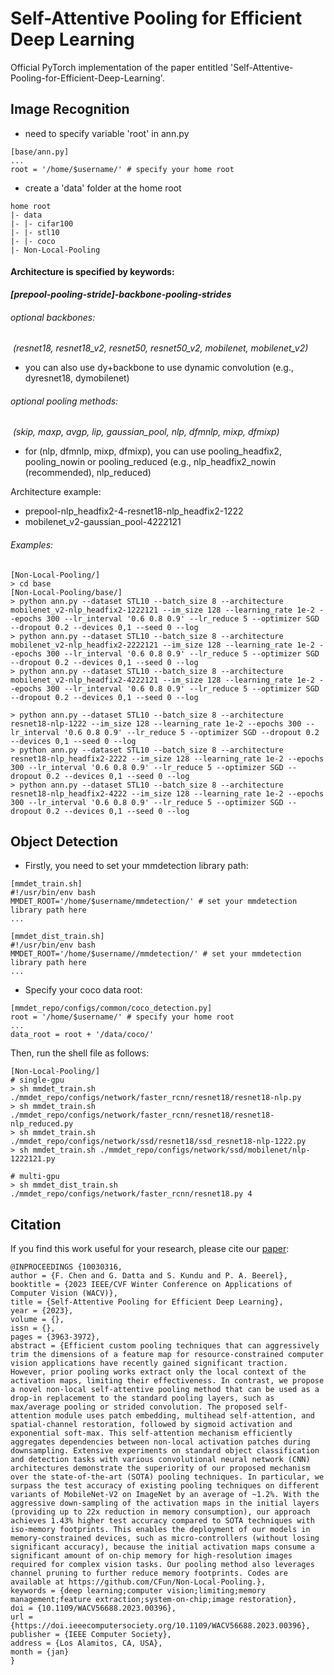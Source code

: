 # Self-Attentive Pooling for Efficient Deep Learning

Official PyTorch implementation of the paper entitled 'Self-Attentive-Pooling-for-Efficient-Deep-Learning'.

## Image Recognition

- need to specify variable 'root' in ann.py

```shell
[base/ann.py]
...
root = '/home/$username/' # specify your home root
```

- create a 'data' folder at the home root

```shell
home root
|- data
|- |- cifar100
|- |- stl10
|- |- coco
|- Non-Local-Pooling
```

#### Architecture is specified by keywords: 

​	***[prepool-pooling-stride]-backbone-pooling-strides***

###### optional backbones: 

​	*(resnet18, resnet18_v2, resnet50, resnet50_v2, mobilenet, mobilenet_v2)*

- you can also use dy+backbone to use dynamic convolution (e.g., dyresnet18, dymobilenet)

###### optional pooling methods:

​	*(skip, maxp, avgp, lip, gaussian_pool, nlp, dfmnlp, mixp, dfmixp)*

- for (nlp, dfmnlp, mixp, dfmixp), you can use pooling_headfix2, pooling_nowin or pooling_reduced (e.g., nlp_headfix2_nowin (recommended), nlp_reduced)

Architecture example: 

- prepool-nlp_headfix2-4-resnet18-nlp_headfix2-1222
- mobilenet_v2-gaussian_pool-4222121

###### Examples:

```shell
[Non-Local-Pooling/]
> cd base
[Non-Local-Pooling/base/]
> python ann.py --dataset STL10 --batch_size 8 --architecture mobilenet_v2-nlp_headfix2-1222121 --im_size 128 --learning_rate 1e-2 --epochs 300 --lr_interval '0.6 0.8 0.9' --lr_reduce 5 --optimizer SGD --dropout 0.2 --devices 0,1 --seed 0 --log
> python ann.py --dataset STL10 --batch_size 8 --architecture mobilenet_v2-nlp_headfix2-2222121 --im_size 128 --learning_rate 1e-2 --epochs 300 --lr_interval '0.6 0.8 0.9' --lr_reduce 5 --optimizer SGD --dropout 0.2 --devices 0,1 --seed 0 --log
> python ann.py --dataset STL10 --batch_size 8 --architecture mobilenet_v2-nlp_headfix2-4222121 --im_size 128 --learning_rate 1e-2 --epochs 300 --lr_interval '0.6 0.8 0.9' --lr_reduce 5 --optimizer SGD --dropout 0.2 --devices 0,1 --seed 0 --log

> python ann.py --dataset STL10 --batch_size 8 --architecture resnet18-nlp-1222 --im_size 128 --learning_rate 1e-2 --epochs 300 --lr_interval '0.6 0.8 0.9' --lr_reduce 5 --optimizer SGD --dropout 0.2 --devices 0,1 --seed 0 --log
> python ann.py --dataset STL10 --batch_size 8 --architecture resnet18-nlp_headfix2-2222 --im_size 128 --learning_rate 1e-2 --epochs 300 --lr_interval '0.6 0.8 0.9' --lr_reduce 5 --optimizer SGD --dropout 0.2 --devices 0,1 --seed 0 --log
> python ann.py --dataset STL10 --batch_size 8 --architecture resnet18-nlp_headfix2-4222 --im_size 128 --learning_rate 1e-2 --epochs 300 --lr_interval '0.6 0.8 0.9' --lr_reduce 5 --optimizer SGD --dropout 0.2 --devices 0,1 --seed 0 --log
```

## Object Detection

- Firstly, you need to set your mmdetection library path:

```shell
[mmdet_train.sh]
#!/usr/bin/env bash
MMDET_ROOT='/home/$username/mmdetection/' # set your mmdetection library path here
...
```

```shell
[mmdet_dist_train.sh]
#!/usr/bin/env bash
MMDET_ROOT='/home/$username//mmdetection/' # set your mmdetection library path here
...
```

- Specify your coco data root:

```shell
[mmdet_repo/configs/common/coco_detection.py]
root = '/home/$username/' # specify your home root
...
data_root = root + '/data/coco/'
```

Then, run the shell file as follows:

```shell
[Non-Local-Pooling/]
# single-gpu
> sh mmdet_train.sh ./mmdet_repo/configs/network/faster_rcnn/resnet18/resnet18-nlp.py
> sh mmdet_train.sh ./mmdet_repo/configs/network/faster_rcnn/resnet18/resnet18-nlp_reduced.py
> sh mmdet_train.sh ./mmdet_repo/configs/network/ssd/resnet18/ssd_resnet18-nlp-1222.py
> sh mmdet_train.sh ./mmdet_repo/configs/network/ssd/mobilenet/nlp-1222121.py

# multi-gpu
> sh mmdet_dist_train.sh ./mmdet_repo/configs/network/faster_rcnn/resnet18.py 4
```

## Citation

If you find this work useful for your research, please cite our [paper](https://www.computer.org/csdl/proceedings-article/wacv/2023/934600d963/1L6LypkixNe):

```
@INPROCEEDINGS {10030316,
author = {F. Chen and G. Datta and S. Kundu and P. A. Beerel},
booktitle = {2023 IEEE/CVF Winter Conference on Applications of Computer Vision (WACV)},
title = {Self-Attentive Pooling for Efficient Deep Learning},
year = {2023},
volume = {},
issn = {},
pages = {3963-3972},
abstract = {Efficient custom pooling techniques that can aggressively trim the dimensions of a feature map for resource-constrained computer vision applications have recently gained significant traction. However, prior pooling works extract only the local context of the activation maps, limiting their effectiveness. In contrast, we propose a novel non-local self-attentive pooling method that can be used as a drop-in replacement to the standard pooling layers, such as max/average pooling or strided convolution. The proposed self-attention module uses patch embedding, multihead self-attention, and spatial-channel restoration, followed by sigmoid activation and exponential soft-max. This self-attention mechanism efficiently aggregates dependencies between non-local activation patches during downsampling. Extensive experiments on standard object classification and detection tasks with various convolutional neural network (CNN) architectures demonstrate the superiority of our proposed mechanism over the state-of-the-art (SOTA) pooling techniques. In particular, we surpass the test accuracy of existing pooling techniques on different variants of MobileNet-V2 on ImageNet by an average of ~1.2%. With the aggressive down-sampling of the activation maps in the initial layers (providing up to 22x reduction in memory consumption), our approach achieves 1.43% higher test accuracy compared to SOTA techniques with iso-memory footprints. This enables the deployment of our models in memory-constrained devices, such as micro-controllers (without losing significant accuracy), because the initial activation maps consume a significant amount of on-chip memory for high-resolution images required for complex vision tasks. Our pooling method also leverages channel pruning to further reduce memory footprints. Codes are available at https://github.com/CFun/Non-Local-Pooling.},
keywords = {deep learning;computer vision;limiting;memory management;feature extraction;system-on-chip;image restoration},
doi = {10.1109/WACV56688.2023.00396},
url = {https://doi.ieeecomputersociety.org/10.1109/WACV56688.2023.00396},
publisher = {IEEE Computer Society},
address = {Los Alamitos, CA, USA},
month = {jan}
}
```